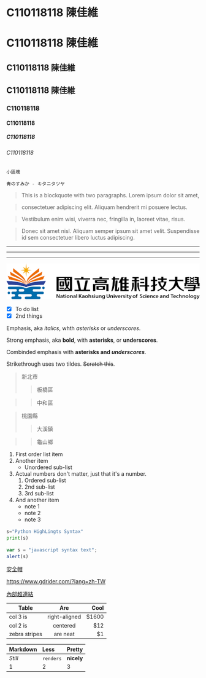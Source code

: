 # C110118118 陳佳維
C110118118 陳佳維
================
## C110118118 陳佳維
C110118118 陳佳維
------------------
### C110118118
#### C110118118
##### C110118118
###### C110118118

`
小區塊  
`

```
青のすみか - キタニタツヤ

```
> This is a blockquote with two paragraphs. Lorem ipsum dolor sit amet,

> consectetuer adipiscing elit. Aliquam hendrerit mi posuere lectus.

> Vestibulum enim wisi, viverra nec, fringilla in, laoreet vitae, risus.

> Donec sit amet nisl. Aliquam semper ipsum sit amet velit. Suspendisse
> id sem consectetuer libero luctus adipiscing.

---
***
___

![NKUST](nkust.jpg)
- [X] To do list 
- [X] 2nd things

Emphasis, aka *italics*, whth *asterisks* or _underscores_.

Strong emphasis, aka **bold**, with **asterisks**, or __underscores__.

Combinded emphasis with **asterisks and _underscores_**.

Strikethrough uses two tildes. ~~Scratch this~~.

> 新北市
>>板橋區

>>中和區

> 桃園縣
>>大溪鎮

>>龜山鄉

1. First order list item
2. Another item
    *  Unordered sub-list
3. Actual numbers don't matter, just that it's a number.
    1. Ordered sub-list
    2. 2nd sub-list
    3. 3rd sub-list
4. And another item
    + note 1
    - note 2
    * note 3

```python
s="Python HighLingts Syntax"
print(s)
```

```js
var s = "javascript syntax text";
alert(s)
```
[安全帽](https://www.gdrider.com/?lang=zh-TW)

<https://www.gdrider.com/?lang=zh-TW>

[內部超連結]()

| **Table** | **Are** | **Cool** |
| --------   |     :---:      |          ---: |
| col 3 is   | right-aligned     | $1600    |
| col 2 is   | centered     | $12    |
| zebra stripes   | are neat     | $1    |

| **Markdown** | **Less** | **Pretty** |
| :---  | :-------      | :--- |
| *Still*  | `renders`     | **nicely**    |
| 1   | 2     | 3    |

